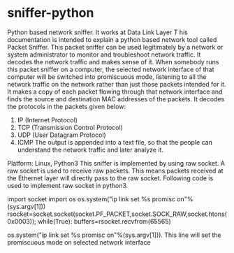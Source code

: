 # sniffer-python
Python based network sniffer. It works at Data Link Layer
T
his documentation is intended to explain a python based network tool called Packet Sniffer. This packet sniffer can be used legitimately by a network or system administrator to monitor and troubleshoot network traffic. It decodes the network traffic and makes sense of it. When somebody runs this packet sniffer on a computer, the selected network interface of that computer will be switched into promiscuous mode, listening to all the network traffic on the network rather than just those packets intended for it. It makes a copy of each packet flowing through that network interface and finds the source and destination MAC addresses of the packets. It decodes the protocols in the packets given below:
1. IP (Internet Protocol)
2. TCP (Transmission Control Protocol)
3. UDP (User Datagram Protocol)
4. ICMP 
The output is appended into a text file, so that the people can understand the network traffic and later analyze it.

Platform: Linux, Python3
This sniffer is implemented by using raw socket. A raw socket is used to receive raw packets. This means packets received at the Ethernet layer will directly pass to the raw socket. Following code is used to implement raw socket in python3.

import socket
import os
os.system("ip link set %s promisc on"%(sys.argv[1]))
rsocket=socket.socket(socket.PF_PACKET,socket.SOCK_RAW,socket.htons(0x0003));
while(True):
	buffers=rsocket.recvfrom(65565)

 os.system("ip link set %s promisc on"%(sys.argv[1])). This line will set the promiscuous mode on selected  network interface
